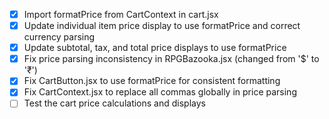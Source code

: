 - [x] Import formatPrice from CartContext in cart.jsx
- [x] Update individual item price display to use formatPrice and correct currency parsing
- [x] Update subtotal, tax, and total price displays to use formatPrice
- [x] Fix price parsing inconsistency in RPGBazooka.jsx (changed from '$' to '₹')
- [x] Fix CartButton.jsx to use formatPrice for consistent formatting
- [x] Fix CartContext.jsx to replace all commas globally in price parsing
- [ ] Test the cart price calculations and displays
